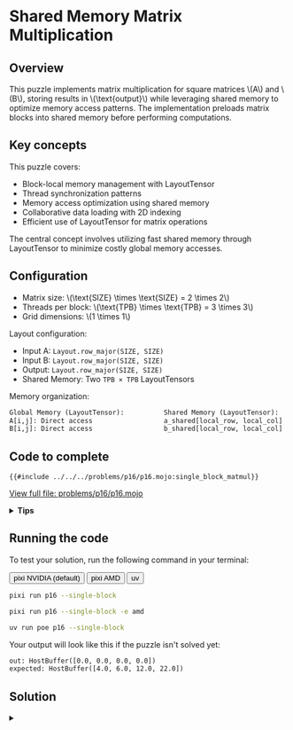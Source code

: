 # Shared Memory Matrix Multiplication

## Overview

This puzzle implements matrix multiplication for square matrices \\(A\\) and \\(B\\), storing results in \\(\text{output}\\) while leveraging shared memory to optimize memory access patterns. The implementation preloads matrix blocks into shared memory before performing computations.

## Key concepts

This puzzle covers:

- Block-local memory management with LayoutTensor
- Thread synchronization patterns
- Memory access optimization using shared memory
- Collaborative data loading with 2D indexing
- Efficient use of LayoutTensor for matrix operations

The central concept involves utilizing fast shared memory through LayoutTensor to minimize costly global memory accesses.

## Configuration

- Matrix size: \\(\\text{SIZE} \\times \\text{SIZE} = 2 \\times 2\\)
- Threads per block: \\(\\text{TPB} \\times \\text{TPB} = 3 \\times 3\\)
- Grid dimensions: \\(1 \\times 1\\)

Layout configuration:

- Input A: `Layout.row_major(SIZE, SIZE)`
- Input B: `Layout.row_major(SIZE, SIZE)`
- Output: `Layout.row_major(SIZE, SIZE)`
- Shared Memory: Two `TPB × TPB` LayoutTensors

Memory organization:

```txt
Global Memory (LayoutTensor):          Shared Memory (LayoutTensor):
A[i,j]: Direct access                  a_shared[local_row, local_col]
B[i,j]: Direct access                  b_shared[local_row, local_col]
```

## Code to complete

```mojo
{{#include ../../../problems/p16/p16.mojo:single_block_matmul}}
```

<a href="{{#include ../_includes/repo_url.md}}/blob/main/problems/p16/p16.mojo" class="filename">View full file: problems/p16/p16.mojo</a>

<details>
<summary><strong>Tips</strong></summary>

<div class="solution-tips">

1. Load matrices to shared memory using global and local indices
2. Call `barrier()` after loading
3. Compute dot product using shared memory indices
4. Check array bounds for all operations

</div>
</details>

## Running the code

To test your solution, run the following command in your terminal:

<div class="code-tabs" data-tab-group="package-manager">
  <div class="tab-buttons">
    <button class="tab-button">pixi NVIDIA (default)</button>
    <button class="tab-button">pixi AMD</button>
    <button class="tab-button">uv</button>
  </div>
  <div class="tab-content">

```bash
pixi run p16 --single-block
```

  </div>
  <div class="tab-content">

```bash
pixi run p16 --single-block -e amd
```

  </div>
  <div class="tab-content">

```bash
uv run poe p16 --single-block
```

  </div>
</div>

Your output will look like this if the puzzle isn't solved yet:

```txt
out: HostBuffer([0.0, 0.0, 0.0, 0.0])
expected: HostBuffer([4.0, 6.0, 12.0, 22.0])
```

## Solution

<details class="solution-details">
<summary></summary>

```mojo
{{#include ../../../solutions/p16/p16.mojo:single_block_matmul_solution}}
```

<div class="solution-explanation">

The shared memory implementation with LayoutTensor improves performance through efficient memory access patterns:

### Memory organization

```txt
Input Tensors (2×2):                Shared Memory (3×3):
Matrix A:                           a_shared:
 [a[0,0] a[0,1]]                     [s[0,0] s[0,1] s[0,2]]
 [a[1,0] a[1,1]]                     [s[1,0] s[1,1] s[1,2]]
                                     [s[2,0] s[2,1] s[2,2]]
Matrix B:                           b_shared: (similar layout)
 [b[0,0] b[0,1]]                     [t[0,0] t[0,1] t[0,2]]
 [b[1,0] b[1,1]]                     [t[1,0] t[1,1] t[1,2]]
                                     [t[2,0] t[2,1] t[2,2]]
```

### Implementation phases

1. **Shared Memory Setup**:

   ```mojo
   # Create 2D shared memory tensors using LayoutTensor with address_space
   a_shared = LayoutTensor[dtype, Layout.row_major(TPB, TPB), MutableAnyOrigin, address_space = AddressSpace.SHARED].stack_allocation()
   b_shared = LayoutTensor[dtype, Layout.row_major(TPB, TPB), MutableAnyOrigin, address_space = AddressSpace.SHARED].stack_allocation()
   ```

2. **Thread Indexing**:

   ```mojo
   # Global indices for matrix access
   row = block_dim.y * block_idx.y + thread_idx.y
   col = block_dim.x * block_idx.x + thread_idx.x

   # Local indices for shared memory
   local_row = thread_idx.y
   local_col = thread_idx.x
   ```

3. **Data Loading**:

   ```mojo
   # Load data into shared memory using LayoutTensor indexing
   if row < size and col < size:
       a_shared[local_row, local_col] = a[row, col]
       b_shared[local_row, local_col] = b[row, col]
   ```

4. **Computation with Shared Memory**:

   ```mojo
   # Guard ensures we only compute for valid matrix elements
   if row < size and col < size:
       # Initialize accumulator with output tensor's type
       var acc: output.element_type = 0

       # Compile-time unrolled loop for matrix multiplication
       @parameter
       for k in range(size):
           acc += a_shared[local_row, k] * b_shared[k, local_col]

       # Write result only for threads within matrix bounds
       output[row, col] = acc
   ```

   Key aspects:
   - **Boundary check**: `if row < size and col < size`
     - Prevents out-of-bounds computation
     - Only valid threads perform work
     - Essential because TPB (3×3) > SIZE (2×2)

   - **Accumulator Type**: `var acc: output.element_type`
     - Uses output tensor's element type for type safety
     - Ensures consistent numeric precision
     - Initialized to zero before accumulation

   - **Loop Optimization**: `@parameter for k in range(size)`
     - Unrolls the loop at compile time
     - Enables better instruction scheduling
     - Efficient for small, known matrix sizes

   - **Result Writing**: `output[row, col] = acc`
     - Protected by the same guard condition
     - Only valid threads write results
     - Maintains matrix bounds safety

### Thread safety and synchronization

1. **Guard conditions**:
   - Input Loading: `if row < size and col < size`
   - Computation: Same guard ensures thread safety
   - Output Writing: Protected by the same condition
   - Prevents invalid memory access and race conditions

2. **Memory access safety**:
   - Shared memory: Accessed only within TPB bounds
   - Global memory: Protected by size checks
   - Output: Guarded writes prevent corruption

### Key language features

1. **LayoutTensor benefits**:
   - Direct 2D indexing simplifies code
   - Type safety through `element_type`
   - Efficient memory layout handling

2. **Shared memory allocation**:
   - LayoutTensor with address_space for structured allocation
   - Row-major layout matching input tensors
   - Proper alignment for efficient access

3. **Synchronization**:
   - `barrier()` ensures shared memory consistency
   - Proper synchronization between load and compute
   - Thread cooperation within block

### Performance optimizations

1. **Memory Access Efficiency**:
   - Single global memory load per element
   - Multiple reuse through shared memory
   - Coalesced memory access patterns

2. **Thread cooperation**:
   - Collaborative data loading
   - Shared data reuse
   - Efficient thread synchronization

3. **Computational benefits**:
   - Reduced global memory traffic
   - Better cache utilization
   - Improved instruction throughput

This implementation significantly improves performance over the naive version by:

- Reducing global memory accesses
- Enabling data reuse through shared memory
- Using efficient 2D indexing with LayoutTensor
- Maintaining proper thread synchronization

</div>
</details>
